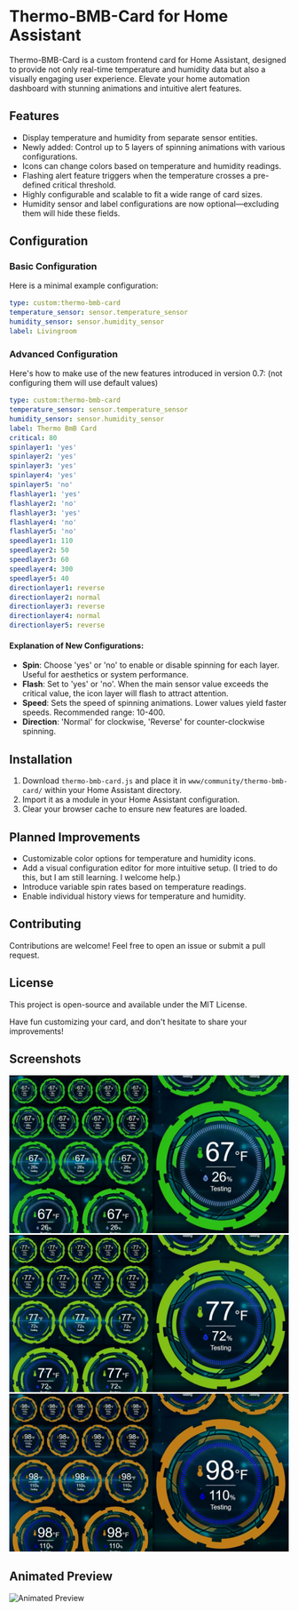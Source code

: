 # Thermo-BMB-Card for Home Assistant

Thermo-BMB-Card is a custom frontend card for Home Assistant, designed to provide not only real-time temperature and humidity data but also a visually engaging user experience. Elevate your home automation dashboard with stunning animations and intuitive alert features.

## Features

- Display temperature and humidity from separate sensor entities.
- Newly added: Control up to 5 layers of spinning animations with various configurations.
- Icons can change colors based on temperature and humidity readings.
- Flashing alert feature triggers when the temperature crosses a pre-defined critical threshold.
- Highly configurable and scalable to fit a wide range of card sizes.
- Humidity sensor and label configurations are now optional—excluding them will hide these fields.

## Configuration

### Basic Configuration

Here is a minimal example configuration:

```yaml
type: custom:thermo-bmb-card
temperature_sensor: sensor.temperature_sensor
humidity_sensor: sensor.humidity_sensor
label: Livingroom
```

### Advanced Configuration

Here's how to make use of the new features introduced in version 0.7:
(not configuring them will use default values)

```yaml
type: custom:thermo-bmb-card
temperature_sensor: sensor.temperature_sensor
humidity_sensor: sensor.humidity_sensor
label: Thermo BmB Card
critical: 80
spinlayer1: 'yes'
spinlayer2: 'yes'
spinlayer3: 'yes'
spinlayer4: 'yes'
spinlayer5: 'no'
flashlayer1: 'yes'
flashlayer2: 'no'
flashlayer3: 'yes'
flashlayer4: 'no'
flashlayer5: 'no'
speedlayer1: 110
speedlayer2: 50
speedlayer3: 60
speedlayer4: 300
speedlayer5: 40
directionlayer1: reverse
directionlayer2: normal
directionlayer3: reverse
directionlayer4: normal
directionlayer5: reverse
```

#### Explanation of New Configurations:

- **Spin**: Choose 'yes' or 'no' to enable or disable spinning for each layer. Useful for aesthetics or system performance.
- **Flash**: Set to 'yes' or 'no'. When the main sensor value exceeds the critical value, the icon layer will flash to attract attention.
- **Speed**: Sets the speed of spinning animations. Lower values yield faster speeds. Recommended range: 10-400.
- **Direction**: 'Normal' for clockwise, 'Reverse' for counter-clockwise spinning.

## Installation

1. Download `thermo-bmb-card.js` and place it in `www/community/thermo-bmb-card/` within your Home Assistant directory.
2. Import it as a module in your Home Assistant configuration.
3. Clear your browser cache to ensure new features are loaded.

## Planned Improvements

- Customizable color options for temperature and humidity icons.
- Add a visual configuration editor for more intuitive setup.
  (I tried to do this, but I am still learning. I welcome help.)
- Introduce variable spin rates based on temperature readings.
- Enable individual history views for temperature and humidity.

## Contributing

Contributions are welcome! Feel free to open an issue or submit a pull request.

## License

This project is open-source and available under the MIT License.

Have fun customizing your card, and don't hesitate to share your improvements!

## Screenshots

![Screenshot 1](./thermo-bmb-screen%20(1).jpg)
![Screenshot 2](./thermo-bmb-screen%20(2).jpg)
![Screenshot 3](./thermo-bmb-screen%20(3).jpg)

## Animated Preview

![Animated Preview](./giffy-gif.gif)
